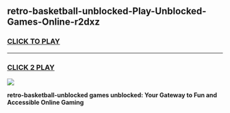 
## retro-basketball-unblocked-Play-Unblocked-Games-Online-r2dxz
<h3>
<a href="https://premium76.site?title=retro-basketball-unblocked&ref=25A">CLICK TO PLAY</a></h3>
<hr>

<h3>
<a href="https://premium76.site?title=retro-basketball-unblocked&ref=25A">CLICK 2 PLAY</a>
  
</h3>

<a href="https://premium76.site?title=retro-basketball-unblocked&ref=25A"><img src="https://clearcache.store/games.png"></a>


**retro-basketball-unblocked games unblocked: Your Gateway to Fun and Accessible Online Gaming**
